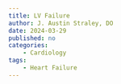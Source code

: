 ```yaml
---
title: LV Failure
author: J. Austin Straley, DO
date: 2024-03-29
published: no
categories:
    - Cardiology
tags:
    - Heart Failure
---
```


